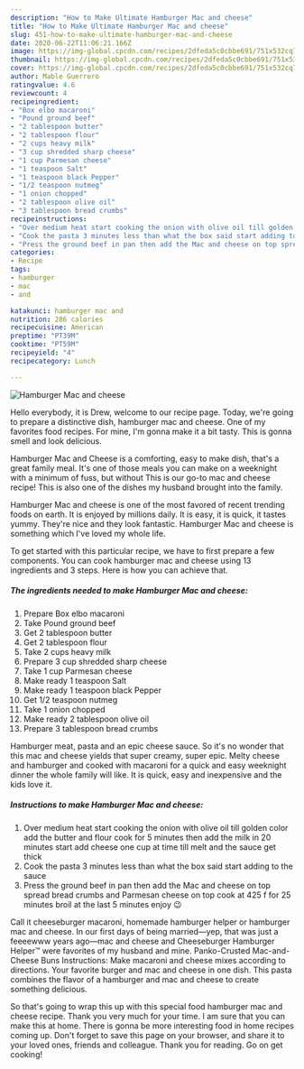 ```yaml
---
description: "How to Make Ultimate Hamburger Mac and cheese"
title: "How to Make Ultimate Hamburger Mac and cheese"
slug: 451-how-to-make-ultimate-hamburger-mac-and-cheese
date: 2020-06-22T11:06:21.166Z
image: https://img-global.cpcdn.com/recipes/2dfeda5c0cbbe691/751x532cq70/hamburger-mac-and-cheese-recipe-main-photo.jpg
thumbnail: https://img-global.cpcdn.com/recipes/2dfeda5c0cbbe691/751x532cq70/hamburger-mac-and-cheese-recipe-main-photo.jpg
cover: https://img-global.cpcdn.com/recipes/2dfeda5c0cbbe691/751x532cq70/hamburger-mac-and-cheese-recipe-main-photo.jpg
author: Mable Guerrero
ratingvalue: 4.6
reviewcount: 4
recipeingredient:
- "Box elbo macaroni"
- "Pound ground beef"
- "2 tablespoon butter"
- "2 tablespoon flour"
- "2 cups heavy milk"
- "3 cup shredded sharp cheese"
- "1 cup Parmesan cheese"
- "1 teaspoon Salt"
- "1 teaspoon black Pepper"
- "1/2 teaspoon nutmeg"
- "1 onion chopped"
- "2 tablespoon olive oil"
- "3 tablespoon bread crumbs"
recipeinstructions:
- "Over medium heat start cooking the onion with olive oil till golden color add the butter and flour cook for 5 minutes then add the milk in 20 minutes start add cheese one cup at time till melt and the sauce get thick"
- "Cook the pasta 3 minutes less than what the box said start adding to the sauce"
- "Press the ground beef in pan then add the Mac and cheese on top spread bread crumbs and Parmesan cheese on top cook at 425 f for 25 minutes broil at the last 5 minutes enjoy 😉"
categories:
- Recipe
tags:
- hamburger
- mac
- and

katakunci: hamburger mac and 
nutrition: 286 calories
recipecuisine: American
preptime: "PT39M"
cooktime: "PT59M"
recipeyield: "4"
recipecategory: Lunch

---
```



![Hamburger Mac and cheese](https://img-global.cpcdn.com/recipes/2dfeda5c0cbbe691/751x532cq70/hamburger-mac-and-cheese-recipe-main-photo.jpg)

Hello everybody, it is Drew, welcome to our recipe page. Today, we're going to prepare a distinctive dish, hamburger mac and cheese. One of my favorites food recipes. For mine, I'm gonna make it a bit tasty. This is gonna smell and look delicious.

Hamburger Mac and Cheese is a comforting, easy to make dish, that&#39;s a great family meal. It&#39;s one of those meals you can make on a weeknight with a minimum of fuss, but without This is our go-to mac and cheese recipe! This is also one of the dishes my husband brought into the family.

Hamburger Mac and cheese is one of the most favored of recent trending foods on earth. It is enjoyed by millions daily. It is easy, it is quick, it tastes yummy. They're nice and they look fantastic. Hamburger Mac and cheese is something which I've loved my whole life.


To get started with this particular recipe, we have to first prepare a few components. You can cook hamburger mac and cheese using 13 ingredients and 3 steps. Here is how you can achieve that.

<!--inarticleads1-->

##### The ingredients needed to make Hamburger Mac and cheese:

1. Prepare Box elbo macaroni
1. Take Pound ground beef
1. Get 2 tablespoon butter
1. Get 2 tablespoon flour
1. Take 2 cups heavy milk
1. Prepare 3 cup shredded sharp cheese
1. Take 1 cup Parmesan cheese
1. Make ready 1 teaspoon Salt
1. Make ready 1 teaspoon black Pepper
1. Get 1/2 teaspoon nutmeg
1. Take 1 onion chopped
1. Make ready 2 tablespoon olive oil
1. Prepare 3 tablespoon bread crumbs


Hamburger meat, pasta and an epic cheese sauce. So it&#39;s no wonder that this mac and cheese yields that super creamy, super epic. Melty cheese and hamburger and cooked with macaroni for a quick and easy weeknight dinner the whole family will like. It is quick, easy and inexpensive and the kids love it. 

<!--inarticleads2-->

##### Instructions to make Hamburger Mac and cheese:

1. Over medium heat start cooking the onion with olive oil till golden color add the butter and flour cook for 5 minutes then add the milk in 20 minutes start add cheese one cup at time till melt and the sauce get thick
1. Cook the pasta 3 minutes less than what the box said start adding to the sauce
1. Press the ground beef in pan then add the Mac and cheese on top spread bread crumbs and Parmesan cheese on top cook at 425 f for 25 minutes broil at the last 5 minutes enjoy 😉


Call it cheeseburger macaroni, homemade hamburger helper or hamburger mac and cheese. In our first days of being married—yep, that was just a feeeewww years ago—mac and cheese and Cheeseburger Hamburger Helper™ were favorites of my husband and mine. Panko-Crusted Mac-and-Cheese Buns Instructions: Make macaroni and cheese mixes according to directions. Your favorite burger and mac and cheese in one dish. This pasta combines the flavor of a hamburger and mac and cheese to create something delicious. 

So that's going to wrap this up with this special food hamburger mac and cheese recipe. Thank you very much for your time. I am sure that you can make this at home. There is gonna be more interesting food in home recipes coming up. Don't forget to save this page on your browser, and share it to your loved ones, friends and colleague. Thank you for reading. Go on get cooking!
